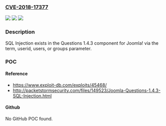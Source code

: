 ### [CVE-2018-17377](https://cve.mitre.org/cgi-bin/cvename.cgi?name=CVE-2018-17377)
![](https://img.shields.io/static/v1?label=Product&message=n%2Fa&color=blue)
![](https://img.shields.io/static/v1?label=Version&message=n%2Fa&color=blue)
![](https://img.shields.io/static/v1?label=Vulnerability&message=n%2Fa&color=brighgreen)

### Description

SQL Injection exists in the Questions 1.4.3 component for Joomla! via the term, userid, users, or groups parameter.

### POC

#### Reference
- https://www.exploit-db.com/exploits/45468/
- http://packetstormsecurity.com/files/149523/Joomla-Questions-1.4.3-SQL-Injection.html

#### Github
No GitHub POC found.

